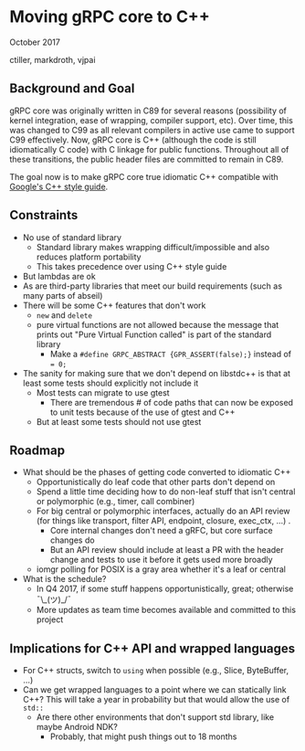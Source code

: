 # Moving gRPC core to C++

October 2017

ctiller, markdroth, vjpai

## Background and Goal

gRPC core was originally written in C89 for several reasons (possibility of
kernel integration, ease of wrapping, compiler support, etc). Over time, this
was changed to C99 as all relevant compilers in active use came to support C99
effectively. Now, gRPC core is C++ (although the code is still idiomatically C
code) with C linkage for public functions. Throughout all of these transitions,
the public header files are committed to remain in C89.

The goal now is to make gRPC core true idiomatic C++ compatible with
[Google's C++ style guide](https://google.github.io/styleguide/cppguide.html).

## Constraints

- No use of standard library
  - Standard library makes wrapping difficult/impossible and also reduces platform portability
  - This takes precedence over using C++ style guide
- But lambdas are ok
- As are third-party libraries that meet our build requirements (such as many parts of abseil)
- There will be some C++ features that don't work
  - `new` and `delete`
  - pure virtual functions are not allowed because the message that prints out "Pure Virtual Function called" is part of the standard library
    - Make a `#define GRPC_ABSTRACT {GPR_ASSERT(false);}` instead of `= 0;`
- The sanity for making sure that we don't depend on libstdc++ is that at least some tests should explicitly not include it
  - Most tests can migrate to use gtest
    - There are tremendous # of code paths that can now be exposed to unit tests because of the use of gtest and C++
  - But at least some tests should not use gtest


## Roadmap

- What should be the phases of getting code converted to idiomatic C++
  - Opportunistically do leaf code that other parts don't depend on
  - Spend a little time deciding how to do non-leaf stuff that isn't central or polymorphic (e.g., timer, call combiner)
  - For big central or polymorphic interfaces, actually do an API review (for things like transport, filter API, endpoint, closure, exec_ctx, ...) .
    - Core internal changes don't need a gRFC, but core surface changes do
    - But an API review should include at least a PR with the header change and tests to use it before it gets used more broadly
  - iomgr polling for POSIX is a gray area whether it's a leaf or central
- What is the schedule?
  - In Q4 2017, if some stuff happens opportunistically, great; otherwise ¯\\\_(ツ)\_/¯
  - More updates as team time becomes available and committed to this project

## Implications for C++ API and wrapped languages

- For C++ structs, switch to `using` when possible (e.g., Slice, ByteBuffer, ...)
- Can we get wrapped languages to a point where we can statically link C++? This will take a year in probability but that would allow the use of `std::`
  - Are there other environments that don't support std library, like maybe Android NDK?
    - Probably, that might push things out to 18 months
